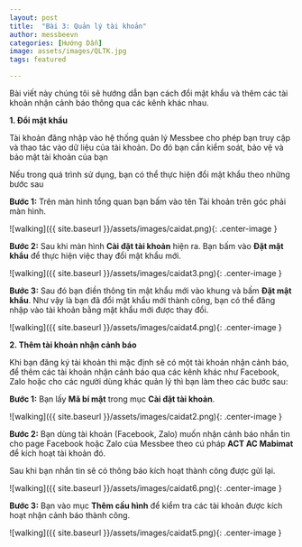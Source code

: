 ```yaml
---
layout: post
title:  "Bài 3: Quản lý tài khoản"
author: messbeevn
categories: [Hướng Dẫn]
image: assets/images/QLTK.jpg
tags: featured

---
```

Bài viết này chúng tôi sẽ hướng dẫn bạn cách đổi mật khẩu và thêm các tài khoản nhận cảnh báo thông qua các kênh khác nhau.

**1. Đổi mật khẩu**

Tài khoản đăng nhập vào hệ thống quản lý Messbee cho phép bạn truy cập và thao tác vào dữ liệu của tài khoản. Do đó bạn cần kiểm soát, bảo vệ và bảo mật tài khoản của bạn 

Nếu trong quá trình sử dụng, bạn có thể thực hiện đổi mật khẩu theo những bước sau

**Bước 1:** Trên màn hình tổng quan bạn bấm vào tên Tài khoản trên góc phải màn hình.

![walking]({{ site.baseurl }}/assets/images/caidat.png){: .center-image }

**Bước 2:** Sau khi màn hình **Cài đặt tài khoản** hiện ra. Bạn bấm vào **Đặt mật khẩu** để thực hiện việc thay đổi mật khẩu mới.

![walking]({{ site.baseurl }}/assets/images/caidat3.png){: .center-image }

**Bước 3:** Sau đó bạn điền thông tin mật khẩu mới vào khung và bấm **Đặt mật khẩu**. Như vậy là bạn đã đổi mật khẩu mới thành công, bạn có thể đăng nhập vào tài khoản bằng mật khẩu mới được thay đổi. 

![walking]({{ site.baseurl }}/assets/images/caidat4.png){: .center-image }

**2. Thêm tài khoản nhận cảnh báo**

Khi bạn đăng ký tài khoản thì mặc định sẽ có một tài khoản nhận cảnh báo, để thêm các tài khoản nhận cảnh báo qua các kênh khác như Facebook, Zalo hoặc cho các người dùng khác quản lý thì bạn làm theo các bước sau:

**Bước 1:** Bạn lấy **Mã bí mật** trong mục **Cài đặt tài khoản**.

![walking]({{ site.baseurl }}/assets/images/caidat2.png){: .center-image }

**Bước 2:** Bạn dùng tài khoản (Facebook, Zalo) muốn nhận cảnh báo nhắn tin cho page Facebook hoặc Zalo của Messbee theo cú pháp **ACT AC Mabimat** để kích hoạt tài khoản đó.

Sau khi bạn nhắn tin sẽ có thông báo kích hoạt thành công được gửi lại.

![walking]({{ site.baseurl }}/assets/images/caidat6.png){: .center-image }

**Bước 3:** Bạn vào mục **Thêm cấu hình** để kiểm tra các tài khoản được kích hoạt nhận cảnh báo thành công.

![walking]({{ site.baseurl }}/assets/images/caidat5.png){: .center-image }

